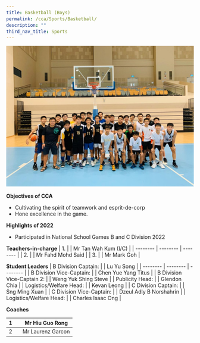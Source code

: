 ```yaml
---
title: Basketball (Boys)
permalink: /cca/Sports/Basketball/
description: ""
third_nav_title: Sports
---
```

![](/images/IMG-20200320-WA0017-1-1024x768.jpg)

**Objectives of CCA**

*   Cultivating the spirit of teamwork and esprit-de-corp
*   Hone excellence in the game.

**Highlights of 2022**

*   Participated in National School Games B and C Division 2022


**Teachers-in-charge**
| 1. |  | Mr Tan Wah Kum (I/C)  |
| -------- | -------- | -------- |
| 2.     |      | Mr Fahd Mohd Said     |
| 3.     |      | Mr Mark Goh    |



**Student Leaders**
| B Division Captain: |  | Lu Yu Song |
| -------- | -------- | -------- |
| B Division Vice-Captain:    |      | Chen Yue Yang Titus     |
|  B Division Vice-Captain 2:     |      | Weng Yuk Shing Steve     |
| Publicity Head:    |      | Glendon Chia     |
| Logistics/Welfare Head:    |      | Kevan Leong     |
| C Division Captain: |  | Sng Ming Xuan |
| C Division Vice-Captain:    |      | Dzeul Adly B Norshahrin     |
| Logistics/Welfare Head:    |      | Charles Isaac Ong     |


**Coaches**


| 1 |  | Mr Hiu Guo Rong |
| -------- | -------- | -------- |
| 2    |     |  Mr Laurenz Garcon    |